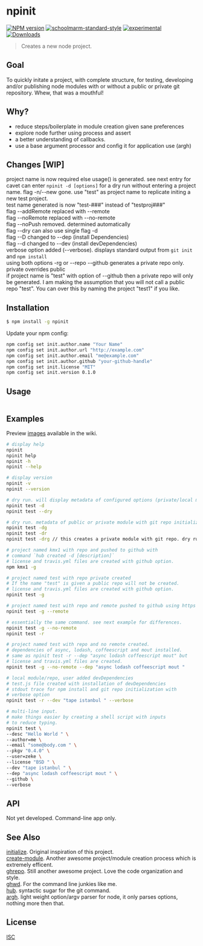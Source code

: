 # npinit
[![NPM version][npm-image]][npm-url]
[![schoolmarm-standard-style][marm-image]][marm-url]
[![experimental][stability-image]][stability-url]
[![Downloads][downloads-image]][downloads-url]  

> Creates a new node project.

## Goal

To quickly initate a project, with complete structure, for testing, developing and/or publishing node modules with or without a public or private git repository. Whew, that was a mouthful!

## Why?

- reduce steps/boilerplate in module creation given sane preferences
- explore node further using process and assert
- a better understanding of callbacks.
- use a base argument processor and config it for application use (argh)

## Changes [WIP]

project name is now required else usage() is generated. see next entry for cavet
can enter `npinit -d [options]` for a dry run without entering a project name.
flag -n/--new gone. use "test" as project name to replicate initing a new test project.   
test name generated is now "test-###" instead of "testproj###"   
flag --addRemote replaced with --remote   
flag --noRemote replaced with --no-remote   
flag --noPush removed. determined automatically   
flag --dry can also use single flag -d   
flag --D changed to --dep (install Dependencies)   
flag --d changed to --dev (install devDependencies)   
verbose option added (--verbose). displays standard output from `git init` and `npm install`   
using both options -rg or --repo --github generates a private repo only. private overrides public   
if project name is "test" with option of --github then a private repo will only be generated. I am making the assumption that you will not call a public repo "test". You can over this by naming the project "test1" if you like.   

## Installation
```bash
$ npm install -g npinit
```

Update your npm config:

``` bash
npm config set init.author.name "Your Name"
npm config set init.author.url "http://example.com"
npm config set init.author.email "me@example.com"
npm config set init.author.github "your-github-handle"
npm config set init.license "MIT"
npm config set init.version 0.1.0
```

## Usage
```js

```
## Examples

Preview [images](https://github.com/akileez/npinit/wiki/preview-images) available in the wiki.

```sh
# display help  
npinit
npinit help
npinit -h
npinit --help

# display version
npinit -v
npinit --version

# dry run. will display metadata of configured options (private/local module)  
npinit test -d
npinit test --dry 

# dry run. metadata of public or private module with git repo initialization. 
npinit test -dg
npinit test -dr 
npinit test -drg // this creates a private module with git repo. dry run though. 

# project named kmx1 with repo and pushed to github with 
# command `hub created -d [description]`
# license and travis.yml files are created with github option.
npm kmx1 -g

# project named test with repo private created
# If the name "test" is given a public repo will not be created.
# license and travis.yml files are created with github option.
npinit test -g    

# project named test with repo and remote pushed to github using https
npinit test -g --remote 

# essentially the same command. see next example for differences.
npinit test -g --no-remote
npinit test -r

# project named test with repo and no remote created. 
# dependencies of async, lodash, coffeescript and mout installed. 
# same as npinit test -r --dep "async lodash coffeescript mout" but
# license and travis.yml files are created.
npinit test -g --no-remote --dep "async lodash coffeescript mout " 

# local module/repo, user added devDependencies
# test.js file created with installation of devDependencies
# stdout trace for npm install and git repo initialization with
# verbose option
npinit test -r --dev "tape istanbul " --verbose

# multi-line input. 
# make things easier by creating a shell script with inputs
# to reduce typing.
npinit test \
--desc "Hello World " \
--author=me \
--email "some@body.com " \
--pkgv "0.4.0" \
--user=zeke \
--license "BSD " \
--dev "tape istanbul " \
--dep "async lodash coffeescript mout " \
--github \
--verbose
```

## API

Not yet developed. Command-line app only. 


## See Also
[initialize](https://www.npmjs.com/package/initialize). Original inspiration of this project.  
[create-module](https://github.com/finnp/create-module). Another awesome project/module creation process which is extremely efficent.   
[ghrepo](https://github.com/mattdesl/ghrepo). Still another awesome project. Love the code organization and style.  
[ghwd](https://github.com/zeke/ghwd). For the command line junkies like me.  
[hub](https://github.com/github/hub). syntactic sugar for the git command.  
[argh](https://www.npmjs.com/package/argh). light weight option/argv parser for node, it only parses options, nothing more then that.  

## License
[ISC](https://github.com/akileez/npinit/blob/master/LICENSE)

[npm-image]: https://img.shields.io/npm/v/npinit.svg?style=flat-square
[npm-url]: https://npmjs.org/package/npinit
[marm-image]: https://img.shields.io/badge/code%20style-marm-brightgreen.svg?style=flat-square
[marm-url]: https://github.com/akileez/eslint-config-marm
[stability-image]: https://img.shields.io/badge/stability-experimental-darkorange.svg?style=flat-square
[stability-url]: https://github.com/akileez/npinit
[downloads-image]: http://img.shields.io/npm/dm/npinit.svg?style=flat-square
[downloads-url]: https://npmjs.org/package/npinit
[license-img]: https://img.shields.io/badge/license-ISC-blue.svg?style=flat-square
[license-url]: https://github.com/akileez/npinit/blob/master/license.md
